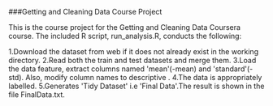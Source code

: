 ###Getting and Cleaning Data Course Project

This is the course project for the Getting and Cleaning Data Coursera course.
The included R script, run_analysis.R, conducts the following:

1.Download the dataset from web if it does not already exist in the working directory.
2.Read both the train and test datasets and merge them.
3.Load the data feature, extract columns named 'mean'(-mean) and 'standard'(-std). Also, modify column names to descriptive . 
4.The data is appropriately labelled.
5.Generates 'Tidy Dataset' i.e 'Final Data'.The result is shown in the file FinalData.txt.

